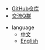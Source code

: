- [GitHub仓库](https://github.com/xiaofeiyu0723/ExVR)
- [交流Q群](testtest)
* language
    * [中文](zh-cn/home.md)
    * [English](en/home.md)